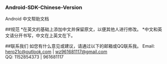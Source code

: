 ### Android-SDK-Chinese-Version
Android 中文帮助文档

##规范
*在英文的基础上添加中文并保留原文，以便其他人进行修改。
*中文和英文请分开书写，中文在上英文在下。



##联系我们 
如您有什么意见或建议，请通过以下的邮箱或QQ联系我。
Email: hero21c@outlook.com | wz961681117@gmail.com	
QQ: 1152854373 | 961681117 






